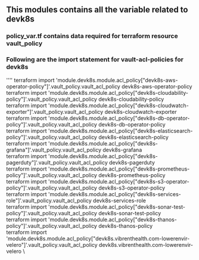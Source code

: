 ## This modules contains all the variable related to devk8s
### policy_var.tf contains data required for terraform resource vault_policy
### Following are the import statement for vault-acl-policies for devk8s
''''
terraform import 'module.devk8s.module.acl_policy["devk8s-aws-operator-policy"]'.vault_policy.vault_acl_policy devk8s-aws-operator-policy \
terraform import 'module.devk8s.module.acl_policy["devk8s-cloudability-policy"]'.vault_policy.vault_acl_policy devk8s-cloudability-policy \
terraform import 'module.devk8s.module.acl_policy["devk8s-cloudwatch-exporter"]'.vault_policy.vault_acl_policy devk8s-cloudwatch-exporter \
terraform import 'module.devk8s.module.acl_policy["devk8s-db-operator-policy"]'.vault_policy.vault_acl_policy devk8s-db-operator-policy \
terraform import 'module.devk8s.module.acl_policy["devk8s-elasticsearch-policy"]'.vault_policy.vault_acl_policy devk8s-elasticsearch-policy \
terraform import 'module.devk8s.module.acl_policy["devk8s-grafana"]'.vault_policy.vault_acl_policy devk8s-grafana \
terraform import 'module.devk8s.module.acl_policy["devk8s-pagerduty"]'.vault_policy.vault_acl_policy devk8s-pagerduty \
terraform import 'module.devk8s.module.acl_policy["devk8s-prometheus-policy"]'.vault_policy.vault_acl_policy devk8s-prometheus-policy \
terraform import 'module.devk8s.module.acl_policy["devk8s-s3-operator-policy"]'.vault_policy.vault_acl_policy devk8s-s3-operator-policy \
terraform import 'module.devk8s.module.acl_policy["devk8s-services-role"]'.vault_policy.vault_acl_policy devk8s-services-role \
terraform import 'module.devk8s.module.acl_policy["devk8s-sonar-test-policy"]'.vault_policy.vault_acl_policy devk8s-sonar-test-policy \
terraform import 'module.devk8s.module.acl_policy["devk8s-thanos-policy"]'.vault_policy.vault_acl_policy devk8s-thanos-policy \
terraform import 'module.devk8s.module.acl_policy["devk8s.vibrenthealth.com-lowerenvir-velero"]'.vault_policy.vault_acl_policy devk8s.vibrenthealth.com-lowerenvir-velero  \

